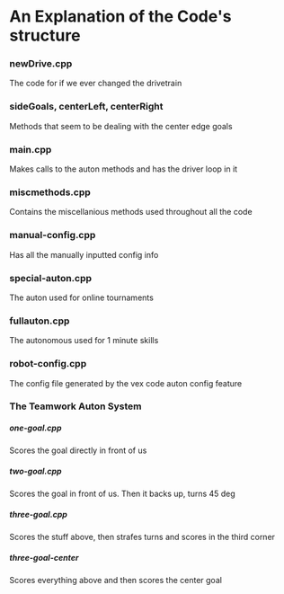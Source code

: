 # An Explanation of the Code's structure

### newDrive.cpp
The code for if we ever changed the drivetrain


### sideGoals, centerLeft, centerRight
Methods that seem to be dealing with the center edge goals


### main.cpp
Makes calls to the auton methods and has the driver loop in it

### miscmethods.cpp
Contains the miscellanious methods used throughout all the code

### manual-config.cpp
Has all the manually inputted config info

### special-auton.cpp
The auton used for online tournaments

### fullauton.cpp
The autonomous used for 1 minute skills

### robot-config.cpp
The config file generated by the vex code auton config feature


### The Teamwork Auton System

##### one-goal.cpp
Scores the goal directly in front of us

##### two-goal.cpp
Scores the goal in front of us. Then it backs up, turns 45 deg

##### three-goal.cpp
Scores the stuff above, then strafes turns and scores in the third corner

##### three-goal-center
Scores everything above and then scores the center goal